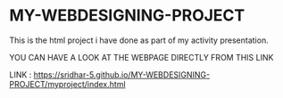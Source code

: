 # MY-WEBDESIGNING-PROJECT
This is the html project i have done as part of my activity presentation. 

YOU CAN HAVE A LOOK AT THE WEBPAGE DIRECTLY FROM THIS LINK

LINK : https://sridhar-5.github.io/MY-WEBDESIGNING-PROJECT/myproject/index.html

